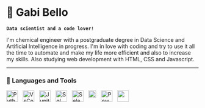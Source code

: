 # 🦉 Gabi Bello

**`Data scientist and a code lover!`**

I'm chemical engineer with a postgraduate degree in Data Science and Artificial Intelligence in progress. I'm in love with coding and try to use it all the time to automate and make my life more efficient and also to increase my skills. Also studying web development with HTML, CSS and Javascript.

---

### 🧰 Languages and Tools

<img align="left" alt="Python" width="30px" style="padding-right:10px;" src="https://cdn.jsdelivr.net/gh/devicons/devicon/icons/python/python-plain.svg" />
<img align="left" alt="VsCode" width="30px" style="padding-right:10px;" src="https://user-images.githubusercontent.com/25181517/192108891-d86b6220-e232-423a-bf5f-90903e6887c3.png" />
<img align="left" alt="Jupiternotebook" width="30px" style="padding-right:10px;" src="https://user-images.githubusercontent.com/25181517/183914128-3fc88b4a-4ac1-40e6-9443-9a30182379b7.png" />
<img align="left" alt="Sql" width="30px" style="padding-right:10px;" src="https://github.com/marwin1991/profile-technology-icons/assets/19180175/3b371807-db7c-45b4-8720-c0cfc901680a" />
<img align="left" alt="Selenium" width="30px" style="padding-right:10px;" src="https://user-images.githubusercontent.com/25181517/184103699-d1b83c07-2d83-4d99-9a1e-83bd89e08117.png" />
<img align="left" alt="PowerBI" width="20px" style="padding-right:10px;" src="https://github.com/microsoft/PowerBI-Icons/raw/main/PNG/Power-BI.png" />
<img align="left" alt="PowerApps" width="30px" style="padding-right:10px;" src="https://github.com/microsoft/PowerBI-Icons/raw/main/PNG/Power-Apps-Colored.png" />
<img align="left alt="HTML" width="30px" style="padding-right:10px;" src="https://user-images.githubusercontent.com/25181517/192107854-765620d7-f909-4953-a6da-36e1ef69eea6.png"/>
<br />

#

#
<!--
<details>
 <summary><h3>👨‍💻 My Coding Journey</h3></summary>
   I started learning about code in college as a chemical engineering student and have done some nice projects like a pacman all built with C++. My passion started at that moment but I continued my
graduation thinking repeatedly about changing to Computer engineer. For 5 years I studied some python, javascript, html and c++. In 2022, I decided that I needed to change my choices and started focusing
on studying Power BI, and some tools that would help me with moving to a different area and working with data analysis. This year I started my postgraduation in Data Science and Artificial intelligence. 
-->
[linkedin]: https://www.linkedin.com/in/gabriela-gebara-bello-a9118a156/
